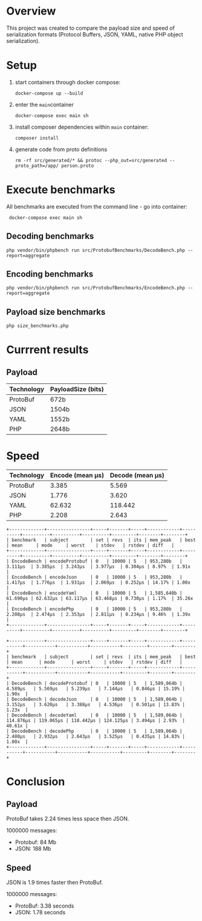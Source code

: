 # Overview

This project was created to compare the payload size and speed of serialization formats (Protocol Buffers, JSON, YAML, native PHP object serialization).

# Setup

1. start containers through docker compose:

    `docker-compose up --build`
    
1. enter the `main`container

    `docker-compose exec main sh`    

1. install composer dependencies within `main` container:
    
    `composer install`
    
1. generate code from proto definitions

    `rm -rf src/generated/* && protoc --php_out=src/generated --proto_path=/app/ person.proto`
        
# Execute benchmarks

All benchmarks are executed from the command line - go into container:

     docker-compose exec main sh   

## Decoding benchmarks

    php vendor/bin/phpbench run src/ProtobufBenchmarks/DecodeBench.php --report=aggregate
    
## Encoding benchmarks

    php vendor/bin/phpbench run src/ProtobufBenchmarks/EncodeBench.php --report=aggregate
    
## Payload size benchmarks

    php size_benchmarks.php

# Currrent results

## Payload

| Technology | PayloadSize (bits) |
|------------|--------------------|
| ProtoBuf   | 672b               |
| JSON       | 1504b              |
| YAML       | 1552b              |
| PHP        | 2648b              |

# Speed

| Technology | Encode (mean μs)  | Decode (mean μs)  |
| ---------- | ----------------- | ----------------- |
| ProtoBuf   | 3.385             | 5.569             |
| JSON       | 1.776             | 3.620             |
| YAML       | 62.632            | 118.442           |
| PHP        | 2.208             | 2.643             |


```
+-------------+----------------+-----+-------+-----+------------+----------+----------+----------+----------+---------+--------+--------+
| benchmark   | subject        | set | revs  | its | mem_peak   | best     | mean     | mode     | worst    | stdev   | rstdev | diff   |
+-------------+----------------+-----+-------+-----+------------+----------+----------+----------+----------+---------+--------+--------+
| EncodeBench | encodeProtobuf | 0   | 10000 | 5   | 953,280b   | 3.111μs  | 3.385μs  | 3.243μs  | 3.977μs  | 0.304μs | 8.97%  | 1.91x  |
| EncodeBench | encodeJson     | 0   | 10000 | 5   | 953,280b   | 1.417μs  | 1.776μs  | 1.931μs  | 2.069μs  | 0.252μs | 14.17% | 1.00x  |
| EncodeBench | encodeYaml     | 0   | 10000 | 5   | 1,585,640b | 61.690μs | 62.632μs | 63.117μs | 63.468μs | 0.730μs | 1.17%  | 35.26x |
| EncodeBench | encodePhp      | 0   | 10000 | 5   | 953,280b   | 2.208μs  | 2.474μs  | 2.353μs  | 2.811μs  | 0.234μs | 9.46%  | 1.39x  |
+-------------+----------------+-----+-------+-----+------------+----------+----------+----------+----------+---------+--------+--------+

+-------------+----------------+-----+-------+-----+------------+-----------+-----------+-----------+-----------+---------+--------+--------+
| benchmark   | subject        | set | revs  | its | mem_peak   | best      | mean      | mode      | worst     | stdev   | rstdev | diff   |
+-------------+----------------+-----+-------+-----+------------+-----------+-----------+-----------+-----------+---------+--------+--------+
| DecodeBench | decodeProtobuf | 0   | 10000 | 5   | 1,589,064b | 4.589μs   | 5.569μs   | 5.239μs   | 7.144μs   | 0.846μs | 15.19% | 1.90x  |
| DecodeBench | decodeJson     | 0   | 10000 | 5   | 1,589,064b | 3.152μs   | 3.620μs   | 3.388μs   | 4.536μs   | 0.501μs | 13.83% | 1.23x  |
| DecodeBench | decodeYaml     | 0   | 10000 | 5   | 1,589,064b | 114.876μs | 119.065μs | 118.442μs | 124.125μs | 3.494μs | 2.93%  | 40.61x |
| DecodeBench | decodePhp      | 0   | 10000 | 5   | 1,589,064b | 2.480μs   | 2.932μs   | 2.643μs   | 3.525μs   | 0.435μs | 14.83% | 1.00x  |
+-------------+----------------+-----+-------+-----+------------+-----------+-----------+-----------+-----------+---------+--------+--------+

```

# Conclusion

## Payload
ProtoBuf takes 2.24 times less space then JSON.

1000000 messages:

* Protobuf: 84 Mb
* JSON: 188 Mb

## Speed
JSON is 1.9 times faster then ProtoBuf.

1000000 messages:

* ProtoBuf: 3.38 seconds
* JSON: 1.78 seconds
